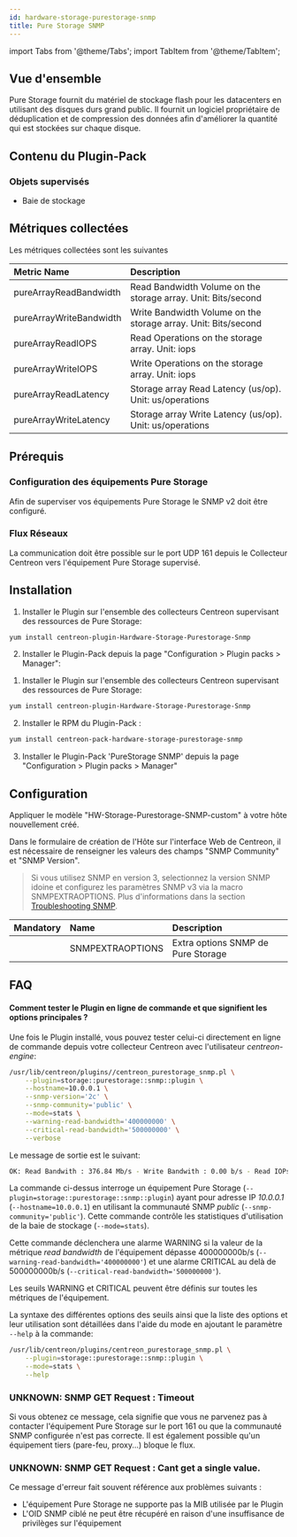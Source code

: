 ```yaml
---
id: hardware-storage-purestorage-snmp
title: Pure Storage SNMP
---
```

import Tabs from '@theme/Tabs';
import TabItem from '@theme/TabItem';


## Vue d'ensemble

Pure Storage fournit du matériel de stockage flash pour les datacenters en utilisant des disques durs grand public. 
Il fournit un logiciel propriétaire de déduplication et de compression des données afin d'améliorer la quantité qui est stockées sur chaque disque. 

## Contenu du Plugin-Pack

### Objets supervisés

* Baie de stockage

## Métriques collectées                                                                                           

Les métriques collectées sont les suivantes 

<Tabs groupId="sync">
<TabItem value="Stats" label="Stats">

| Metric Name              | Description                                                     |
| :----------------------- | :-------------------------------------------------------------- |
| pureArrayReadBandwidth   | Read Bandwidth Volume on the storage array. Unit: Bits/second   |
| pureArrayWriteBandwidth  | Write Bandwidth Volume on the storage array. Unit: Bits/second  |
| pureArrayReadIOPS        | Read Operations on the storage array. Unit: iops                |
| pureArrayWriteIOPS       | Write Operations on the storage array. Unit: iops               |
| pureArrayReadLatency     | Storage array Read Latency (us/op). Unit: us/operations         |
| pureArrayWriteLatency    | Storage array Write Latency (us/op). Unit: us/operations        |

</TabItem>
</Tabs>

## Prérequis

### Configuration des équipements Pure Storage

Afin de superviser vos équipements Pure Storage le SNMP v2 doit être configuré.

### Flux Réseaux

La communication doit être possible sur le port UDP 161 depuis le Collecteur Centreon vers l'équipement Pure Storage supervisé.

## Installation

<Tabs groupId="sync">
<TabItem value="Online License" label="Online License">

1. Installer le Plugin sur l'ensemble des collecteurs Centreon supervisant des ressources de Pure Storage:

```bash
yum install centreon-plugin-Hardware-Storage-Purestorage-Snmp
```

2. Installer le Plugin-Pack depuis la page "Configuration > Plugin packs > Manager":

</TabItem>
<TabItem value="Offline License" label="Offline License">

1. Installer le Plugin sur l'ensemble des collecteurs Centreon supervisant des ressources de Pure Storage:

```bash
yum install centreon-plugin-Hardware-Storage-Purestorage-Snmp
```

2. Installer le RPM du Plugin-Pack :

```bash
yum install centreon-pack-hardware-storage-purestorage-snmp
```

3. Installer le Plugin-Pack 'PureStorage SNMP' depuis la page "Configuration > Plugin packs > Manager"

</TabItem>
</Tabs>

## Configuration

Appliquer le modèle "HW-Storage-Purestorage-SNMP-custom" à votre hôte nouvellement créé. 

Dans le formulaire de création de l'Hôte sur l'interface Web de Centreon, il est nécessaire de renseigner les valeurs des champs "SNMP Community" et "SNMP Version". 

> Si vous utilisez SNMP en version 3, selectionnez la version SNMP idoine et configurez les paramètres SNMP v3 via la macro SNMPEXTRAOPTIONS. 
> Plus d'informations dans la section [Troubleshooting SNMP](../getting-started/how-to-guides/troubleshooting-plugins/#snmpv3-options-mapping).

| Mandatory | Name             | Description                        |
| :-------- | :--------------- | :--------------------------------- |
|           | SNMPEXTRAOPTIONS | Extra options SNMP de Pure Storage |

## FAQ

#### Comment tester le Plugin en ligne de commande et que signifient les options principales ?

Une fois le Plugin installé, vous pouvez tester celui-ci directement en ligne de commande depuis votre collecteur Centreon avec l'utilisateur *centreon-engine*:

```bash
/usr/lib/centreon/plugins//centreon_purestorage_snmp.pl \
	--plugin=storage::purestorage::snmp::plugin \
	--hostname=10.0.0.1 \
	--snmp-version='2c' \
	--snmp-community='public' \
	--mode=stats \
	--warning-read-bandwidth='400000000' \
	--critical-read-bandwidth='500000000' \
	--verbose
```

Le message de sortie est le suivant: 

```bash
OK: Read Bandwith : 376.84 Mb/s - Write Bandwith : 0.00 b/s - Read IOPs : 3871 - Write IOPs : 0 - Read Latency : 197 us/op - Write Latency : 0 us/op | 'read_bandwidth'=376843408.00b/s;;;0; 'write_bandwidth'=0.00b/s;;;0; 'read_iops'=3871iops;;;0; 'write_iops'=0iops;;;0; 'read_latency'=197us/op;;;0; 'write_latency'=0us/op;;;0;
```

La commande ci-dessus interroge un équipement Pure Storage (```--plugin=storage::purestorage::snmp::plugin```) ayant pour adresse IP *10.0.0.1* (```--hostname=10.0.0.1```) en utilisant la communauté SNMP *public* (```--snmp-community='public'```).
Cette commande contrôle les statistiques d'utilisation de la baie de stockage (```--mode=stats```).

Cette commande déclenchera une alarme WARNING si la valeur de la métrique *read bandwidth* de l'équipement dépasse 400000000b/s (```--warning-read-bandwidth='400000000'```) et une alarme CRITICAL au delà de 500000000b/s (```--critical-read-bandwidth='500000000'```). 

Les seuils WARNING et CRITICAL peuvent être définis sur toutes les métriques de l'équipement.

La syntaxe des différentes options des seuils ainsi que la liste des options et leur utilisation sont détaillées dans l'aide du mode en ajoutant le paramètre ```--help``` à la commande:

```bash
/usr/lib/centreon/plugins/centreon_purestorage_snmp.pl \
    --plugin=storage::purestorage::snmp::plugin \
    --mode=stats \
    --help
```

### UNKNOWN: SNMP GET Request : Timeout

Si vous obtenez ce message, cela signifie que vous ne parvenez pas à contacter l'équipement Pure Storage sur le port 161 ou que la communauté SNMP configurée n'est pas correcte. Il est également possible qu'un équipement tiers (pare-feu, proxy...) bloque le flux.

### UNKNOWN: SNMP GET Request : Cant get a single value.

Ce message d'erreur fait souvent référence aux problèmes suivants : 
* L'équipement Pure Storage ne supporte pas la MIB utilisée par le Plugin
* L'OID SNMP ciblé ne peut être récupéré en raison d'une insuffisance de privilèges sur l'équipement
